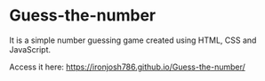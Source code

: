 # Guess-the-number
It is a simple number guessing game created using HTML, CSS and JavaScript.

Access it here: https://ironjosh786.github.io/Guess-the-number/
